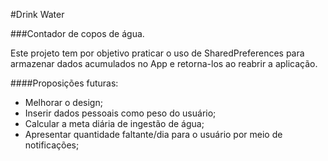 #Drink Water

###Contador de copos de água.
  
Este projeto tem por objetivo praticar o uso de SharedPreferences para armazenar dados acumulados no App e retorna-los ao reabrir a aplicação.

  
  ####Proposições futuras:</h5>
  
  * Melhorar o design;
  * Inserir dados pessoais como peso do usuário;
  * Calcular a meta diária de ingestão de água;
  * Apresentar quantidade faltante/dia para o usuário por meio de notificações;
  
  
  
  
